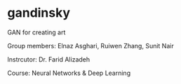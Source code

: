 # gandinsky
GAN for creating art

Group members: Elnaz Asghari, Ruiwen Zhang, Sunit Nair

Instrcutor: Dr. Farid Alizadeh

Course: Neural Networks & Deep Learning
